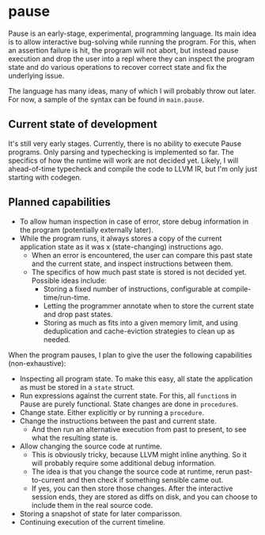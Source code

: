 # pause

Pause is an early-stage, experimental, programming language. Its main idea is to allow interactive bug-solving while running the program. 
For this, when an assertion failure is hit, the program will not abort, but instead pause execution and drop the user into a repl where they can inspect the program
state and do various operations to recover correct state and fix the underlying issue.

The language has many ideas, many of which I will probably throw out later. For now, a sample of the syntax can be found in `main.pause`.

## Current state of development
It's still very early stages. Currently, there is no ability to execute Pause programs. Only parsing and typechecking is implemented so far. 
The specifics of how the runtime will work are not decided yet. 
Likely, I will ahead-of-time typecheck and compile the code to LLVM IR, but I'm only just starting with codegen.


## Planned capabilities
- To allow human inspection in case of error, store debug information in the program (potentially externally later).
- While the program runs, it always stores a copy of the current application state as it was x (state-changing) instructions ago.
    - When an error is encountered, the user can compare this past state and the current state, and inspect instructions between them.
    - The specifics of how much past state is stored is not decided yet. Possible ideas include:
        - Storing a fixed number of instructions, configurable at compile-time/run-time.
        - Letting the programmer annotate when to store the current state and drop past states.
        - Storing as much as fits into a given memory limit, and using deduplication and cache-eviction strategies to clean up as needed.

When the program pauses, I plan to give the user the following capabilities (non-exhaustive):
- Inspecting all program state. To make this easy, all state the application as must be stored in a `state` struct.
- Run expressions against the current state. For this, all `function`s in Pause are purely functional. State changes are done in `procedure`s.
- Change state. Either explicitly or by running a `procedure`.
- Change the instructions between the past and current state.
    - And then run an alternative execution from past to present, to see what the resulting state is.
- Allow changing the source code at runtime.
    - This is obviously tricky, because LLVM might inline anything. So it will probably require some additional debug information.
    - The idea is that you change the source code at runtime, rerun past-to-current and then check if something sensible came out.
    - If yes, you can then store those changes. After the interactive session ends, they are stored as diffs on disk, and you can choose to include them in the real source code.
- Storing a snapshot of state for later comparisson.
- Continuing execution of the current timeline.
